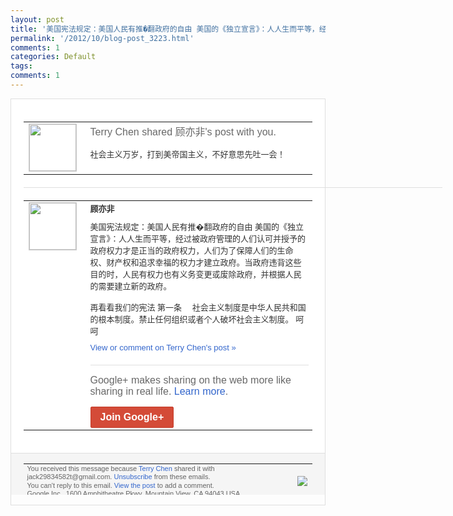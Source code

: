 ```yaml
---
layout: post
title: '美国宪法规定：美国人民有推�翻政府的自由 美国的《独立宣言》：人人生而平等，经过...'
permalink: '/2012/10/blog-post_3223.html'
comments: 1
categories: Default
tags: 
comments: 1
---
```

<div style="border:solid 1px #dfdfdf;color:#686868;font:13px Arial"><div style="background-color:#fff;padding:20px;"><table cellpadding="0" cellspacing="0"><tr><td style="padding-right:15px;vertical-align:top"><a href="https://plus.google.com/_/notifications/emlink?emrecipient=110200756825219614165&amp;emid=CID2wsKj_7ICFYJZcAodazQAAA&amp;path=%2F108643996575278738906&amp;dt=1350175453927&amp;uob=8"><img height="75" src="https://lh3.googleusercontent.com/-KKRGTyJ5Bl0/AAAAAAAAAAI/AAAAAAAAEEY/jllxqER5dCk/s75-c-k-a/photo.jpg" style="border:solid 1px #cccccc;" width="75"/></a></td><td style="width:578px;color:#333;font:13px Arial;vertical-align:top"><div style="color:#686868;font:16px Arial;padding-bottom:15px">Terry Chen shared 顾亦非's post with you.</div><div style="padding-bottom:10px">社会主义万岁，打到美帝国主义，不好意思先<wbr/>吐一会！</div></td></tr></table><div style="margin:20px 0;border-bottom:solid 1px #dfdfdf;width:670px"></div><table cellpadding="0" cellspacing="0"><tr><td style="padding-right:15px;vertical-align:top"><a href="https://plus.google.com/_/notifications/emlink?emrecipient=110200756825219614165&amp;emid=CID2wsKj_7ICFYJZcAodazQAAA&amp;path=%2F115805963486816854054&amp;dt=1350175453927&amp;uob=8"><img height="75" src="https://lh4.googleusercontent.com/-ywU1ipwPJwc/AAAAAAAAAAI/AAAAAAAAAB4/7PuIg54IWyA/s75-c-k-a/photo.jpg" style="border:solid 1px #cccccc;" width="75"/></a></td><td style="width:578px;color:#333;font:13px Arial;vertical-align:top"><div style="font-weight:bold;padding-bottom:10px">顾亦非</div><div style="padding-bottom:10px">美国宪法规定：美国人民有推�翻政府的自由 美国的《独立宣言》：人人生而平等，经过被<wbr/>政府管理的人们认可并授予的政府权力才是正<wbr/>当的政府权力，人们为了保障人们的生命权、<wbr/>财产权和追求幸福的权力才建立政府。当政府<wbr/>违背这些目的时，人民有权力也有义务变更或<wbr/>废除政府，并根据人民的需要建立新的政府。<wbr/>&nbsp;<br/><br/>再看看我们的宪法 第一条　 社会主义制度是中华人民共和国的根本制度。<wbr/>禁止任何组织或者个人破坏社会主义制度。 呵呵</div><a href="https://plus.google.com/_/notifications/emlink?emrecipient=110200756825219614165&amp;emid=CID2wsKj_7ICFYJZcAodazQAAA&amp;path=%2F108643996575278738906%2Fposts%2F42uMwvwcHSQ%3Fgpinv%3DAMIXal8MfYZ4a3S4RosGxbIuD5c7QiN9F5nE8AQzoJzibUDHfj-VQhXY5cgAoA_hu4K4LLBats-hJ1IsiKOe-wudl-_Z8nIe71X-nByOIl25AeTOcVQVxCQ&amp;dt=1350175453927&amp;uob=8" style="color:#3366CC;text-decoration:none">View or comment on Terry Chen's post »</a><div style="margin-top:20px;border-top:solid 1px #dfdfdf"><div style="padding:15px 0;color:#686868;font:16px Arial">Google+ makes sharing on the web more like sharing in real life. <a href="http://www.google.com/+/learnmore/" style="color:#3366CC;text-decoration:none">Learn more</a>.</div><a href="https://plus.google.com/_/notifications/emlink?emrecipient=110200756825219614165&amp;emid=CID2wsKj_7ICFYJZcAodazQAAA&amp;path=%2F%3Fgpinv%3DAMIXal8MfYZ4a3S4RosGxbIuD5c7QiN9F5nE8AQzoJzibUDHfj-VQhXY5cgAoA_hu4K4LLBats-hJ1IsiKOe-wudl-_Z8nIe71X-nByOIl25AeTOcVQVxCQ&amp;dt=1350175453927&amp;uob=8" style="display:inline-block;padding:7px 15px;background-color:#d44b38; color:#fff;font-size:16px; font-weight:bold;border-radius:2px;-webkit-border-radius:2px; -moz-border-radius:2px;border:solid 1px #c43b28; white-space:nowrap;text-decoration:none">Join Google+</a></div></td></tr></table></div><div style="border-top:solid 1px #dfdfdf;padding:0 20px; background-color:#f5f5f5"><table cellpadding="0" cellspacing="0" style="height:50px"><tbody><tr><td style="vertical-align:middle;width:100%; color:#636363;font:11px Arial; line-height:120%">You received this message because <a href="https://plus.google.com/_/notifications/emlink?emrecipient=110200756825219614165&amp;emid=CID2wsKj_7ICFYJZcAodazQAAA&amp;path=%2F108643996575278738906%3Fgpinv%3DAMIXal8MfYZ4a3S4RosGxbIuD5c7QiN9F5nE8AQzoJzibUDHfj-VQhXY5cgAoA_hu4K4LLBats-hJ1IsiKOe-wudl-_Z8nIe71X-nByOIl25AeTOcVQVxCQ&amp;dt=1350175453927&amp;uob=8" style="color:#3366CC;text-decoration:none">Terry Chen</a> shared it with jack29834582t@gmail.com. <a href="https://plus.google.com/_/notifications/emlink?emrecipient=110200756825219614165&amp;emid=CID2wsKj_7ICFYJZcAodazQAAA&amp;path=%2F_%2Fnonplus%2Femailsettings%3Fgpinv%3DAMIXal8MfYZ4a3S4RosGxbIuD5c7QiN9F5nE8AQzoJzibUDHfj-VQhXY5cgAoA_hu4K4LLBats-hJ1IsiKOe-wudl-_Z8nIe71X-nByOIl25AeTOcVQVxCQ%26est%3DADH5u8VB6jYgxwhnY4uPqC97R3q-jnwb2Tc6K5cUhOJE7QRhKuT8N6FH3TN5BPvVQkR48NNlmxjMo1r_ooq1enfL4r8e1TbxhYf6H6niYfeGRuNeYv_u37774Rywe5Vn2g-qXC3eaurNWzxI1htV8dux-j-xTEUu1A&amp;dt=1350175453927&amp;uob=8" style="color:#3366CC;text-decoration:none">Unsubscribe</a> from these emails.<br/>You can't reply to this email. <a href="https://plus.google.com/_/notifications/emlink?emrecipient=110200756825219614165&amp;emid=CID2wsKj_7ICFYJZcAodazQAAA&amp;path=%2F108643996575278738906%2Fposts%2F42uMwvwcHSQ%3Fgpinv%3DAMIXal8MfYZ4a3S4RosGxbIuD5c7QiN9F5nE8AQzoJzibUDHfj-VQhXY5cgAoA_hu4K4LLBats-hJ1IsiKOe-wudl-_Z8nIe71X-nByOIl25AeTOcVQVxCQ&amp;dt=1350175453927&amp;uob=8" style="color:#3366CC;text-decoration:none">View the post</a> to add a comment.<br/>Google Inc., 1600 Amphitheatre Pkwy, Mountain View, CA 94043 USA<br/></td><td><img src="https://ssl.gstatic.com/s2/oz/images/notifications/logo/google-plus-6617a72bb36cc548861652780c9e6ff1.png"/></td></tr></tbody></table></div></div>